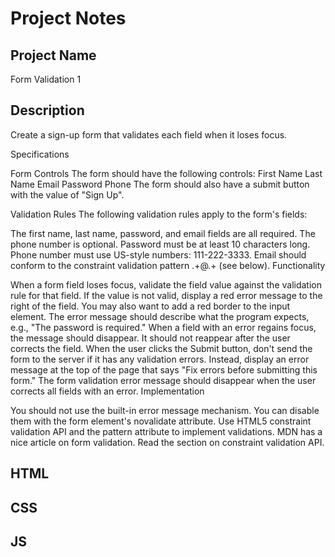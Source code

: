 # Project Notes

## Project Name
Form Validation 1

## Description
Create a sign-up form that validates each field when it loses focus.

Specifications

Form Controls
The form should have the following controls:
First Name
Last Name
Email
Password
Phone
The form should also have a submit button with the value of "Sign Up".

Validation Rules
The following validation rules apply to the form's fields:

The first name, last name, password, and email fields are all required.
The phone number is optional.
Password must be at least 10 characters long.
Phone number must use US-style numbers: 111-222-3333.
Email should conform to the constraint validation pattern .+@.+ (see below).
Functionality

When a form field loses focus, validate the field value against the validation rule for that field. If the value is not valid, display a red error message to the right of the field. You may also want to add a red border to the input element. The error message should describe what the program expects, e.g., "The password is required."
When a field with an error regains focus, the message should disappear. It should not reappear after the user corrects the field.
When the user clicks the Submit button, don't send the form to the server if it has any validation errors. Instead, display an error message at the top of the page that says "Fix errors before submitting this form."
The form validation error message should disappear when the user corrects all fields with an error.
Implementation

You should not use the built-in error message mechanism. You can disable them with the form element's novalidate attribute.
Use HTML5 constraint validation API and the pattern attribute to implement validations. MDN has a nice article on form validation. Read the section on constraint validation API.
## HTML

## CSS

## JS
